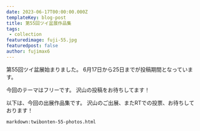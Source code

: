 ```yaml
---
date: 2023-06-17T00:00:00.000Z
templateKey: blog-post
title: 第55回ツイ盆展作品集
tags:
 - collection
featuredimage: fuji-55.jpg
featuredpost: false
author: fujimax6
---
```

第55回ツイ盆展始まりました。
6月17日から25日までが投稿期間となっています。

今回のテーマはフリーです。
沢山の投稿をお待ちしてます！

以下は、今回の出展作品集です。
沢山のご出展、またRTでの投票、お待ちしております！

`markdown:twibonten-55-photos.html`
